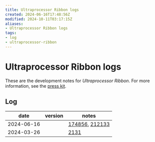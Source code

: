 ```yaml
---
title: Ultraprocessor Ribbon logs
created: 2024-06-16T17:48:56Z
modified: 2024-10-11T03:17:15Z
aliases:
- Ultraprocessor Ribbon logs
tags:
- log
- ultraprocessor-ribbon
---
```


# Ultraprocessor Ribbon logs

These are the development notes for _Ultraprocessor Ribbon_. For more information, see the [press kit](../press-kits/ultraprocessor-ribbon/index.md).

## Log

| date | version | notes |
|------|---------|-------|
| <time>2024-06-16</time> || [174856](../entries/20240616174856.md), [212133](../entries/20240616212133.md) |
| <time>2024-03-26</time> || [2131](../entries/202403262131.md) |
